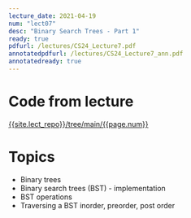 ```yaml
---
lecture_date: 2021-04-19
num: "lect07"
desc: "Binary Search Trees - Part 1"
ready: true
pdfurl: /lectures/CS24_Lecture7.pdf
annotatedpdfurl: /lectures/CS24_Lecture7_ann.pdf
annotatedready: true
---
```


# Code from lecture
[{{site.lect_repo}}/tree/main/{{page.num}}]({{site.lect_repo}}/tree/main/{{page.num}})

# Topics
* Binary trees
* Binary search trees (BST) - implementation
* BST operations 
* Traversing a BST inorder, preorder, post order